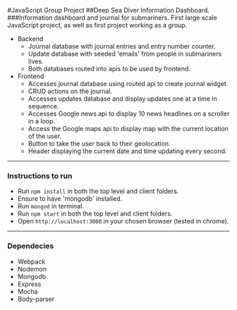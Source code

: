 #JavaScript Group Project
##Deep Sea Diver Information Dashboard.
###Information dashboard and journal for submariners.
First large scale JavaScript project, as well as first project working as a group.
  - Backend
    * Journal database with journal entries and entry number counter.
    * Update database with seeded 'emails' from people in submariners lives.
    * Both databases routed into apis to be used by frontend.
  - Frontend
    * Accesses journal database using routed api to create journal widget.
    * CRUD actions on the journal.
    * Accesses updates database and display updates one at a time in sequence.
    * Accesses Google news api to display 10 news headlines on a scroller in a loop.
    * Access the Google maps api to display map with the current location of the user.
    * Button to take the user back to their geolocation.
    * Header displaying the current date and time updating every second.
    
---

### Instructions to run
  - Run `npm install` in both the top level and client folders.
  - Ensure to have 'mongodb' installed.
  - Run `mongod` in terminal.
  - Run `npm start` in both the top level and client folders.
  - Open `http://localhost:3000` in your chosen browser (tested in chrome).
  
--- 

### Dependecies
  - Webpack
  - Nodemon
  - Mongodb
  - Express
  - Mocha
  - Body-parser
